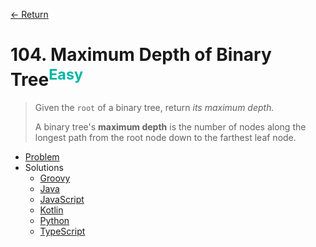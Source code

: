 [&larr; Return](https://hanggrian.github.io/grind-leetcode/)

# 104. Maximum Depth of Binary Tree<sup style="color: rgb(0, 184, 163);">Easy</sup>

> Given the `root` of a binary tree, return *its maximum depth.*
>
> A binary tree's **maximum depth** is the number of nodes along the longest
  path from the root node down to the farthest leaf node.

- [Problem](https://leetcode.com/problems/maximum-depth-of-binary-tree/)
- Solutions
  - [Groovy](https://github.com/hanggrian/grind-leetcode/blob/main/groovy/src/main/groovy/problems101_200/MaximumDepthOfBinaryTree.groovy)
  - [Java](https://github.com/hanggrian/grind-leetcode/blob/main/java/src/main/java/problems101_200/MaximumDepthOfBinaryTree.java)
  - [JavaScript](https://github.com/hanggrian/grind-leetcode/blob/main/javascript/src/problems101_200/maximum-depth-of-binary-tree.js)
  - [Kotlin](https://github.com/hanggrian/grind-leetcode/blob/main/kotlin/src/main/kotlin/problems101_200/MaximumDepthOfBinaryTree.kt)
  - [Python](https://github.com/hanggrian/grind-leetcode/blob/main/python/src/problems101_200/maximum_depth_of_binary_tree.py)
  - [TypeScript](https://github.com/hanggrian/grind-leetcode/blob/main/typescript/src/problems101_200/maximum-depth-of-binary-tree.ts)
